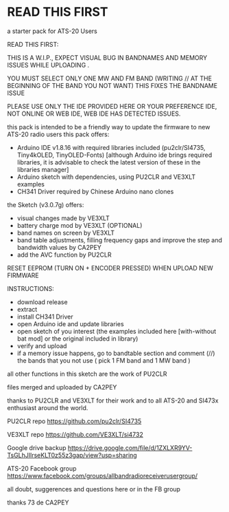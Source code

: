 # READ THIS FIRST

a starter pack for ATS-20 Users

READ THIS FIRST:

THIS IS A W.I.P., EXPECT VISUAL BUG IN BANDNAMES AND MEMORY ISSUES WHILE UPLOADING .

YOU MUST SELECT ONLY ONE MW AND FM BAND (WRITING // AT THE BEGINNING OF THE BAND YOU NOT WANT) THIS FIXES THE BANDNAME ISSUE

PLEASE USE ONLY THE IDE PROVIDED HERE OR YOUR PREFERENCE IDE, NOT ONLINE OR WEB IDE, WEB IDE HAS DETECTED ISSUES.

this pack is intended to be a friendly way to update the firmware to new ATS-20 radio users
this pack offers:

- Arduino IDE v1.8.16 with required libraries included (pu2clr/SI4735, Tiny4kOLED, TinyOLED-Fonts) [although Arduino ide brings required libraries, it is advisable to check the latest version of these in the libraries manager]
- Arduino sketch with dependencies, using PU2CLR and VE3XLT examples
- CH341 Driver required by Chinese Arduino nano clones

the Sketch (v3.0.7g) offers:

- visual changes made by VE3XLT
- battery charge mod by VE3XLT (OPTIONAL)
- band names on screen by VE3XLT
- band table adjustments, filling frequency gaps and improve the step and bandwidth values by CA2PEY
- add the AVC function by PU2CLR

RESET EEPROM (TURN ON + ENCODER PRESSED) WHEN UPLOAD NEW FIRMWARE

INSTRUCTIONS:

- download release
- extract
- install CH341 Driver
- open Arduino ide and update libraries
- open sketch of you interest (the examples included here [with-without bat mod] or the original included in library)
- verify and upload
- if a memory issue happens, go to bandtable section and comment (//) the bands that you not use ( pick 1 FM band and 1 MW band )

all other functions in this sketch are the work of PU2CLR

files merged and uploaded by CA2PEY

thanks to PU2CLR and VE3XLT for their work and to all ATS-20 and SI473x enthusiast around the world.

PU2CLR repo https://github.com/pu2clr/SI4735

VE3XLT repo https://github.com/VE3XLT/si4732

Google drive backup https://drive.google.com/file/d/1ZXLXR9YV-TsGLhJIlrseKLT0z55z3gap/view?usp=sharing

ATS-20 Facebook group https://www.facebook.com/groups/allbandradioreceiverusergroup/

all doubt, suggerences and questions here or in the FB group

thanks 73 de CA2PEY
